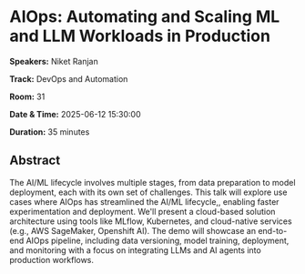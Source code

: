 # AIOps: Automating and Scaling ML and LLM Workloads in Production

**Speakers:** Niket  Ranjan
                    
**Track:** DevOps and Automation
                    
**Room:** 31
                    
**Date & Time:** 2025-06-12 15:30:00
                    
**Duration:** 35 minutes
                    
## Abstract
                    
The AI/ML lifecycle involves multiple stages, from data preparation to model deployment, each with its own set of challenges. This talk will explore use cases where AIOps has streamlined the AI/ML lifecycle,, enabling faster experimentation and deployment. We'll present a cloud-based solution architecture using tools like MLflow, Kubernetes, and cloud-native services (e.g., AWS SageMaker, Openshift AI). The demo will showcase an end-to-end AIOps pipeline, including data versioning, model training, deployment, and monitoring with a focus on integrating LLMs and AI agents into production workflows.
